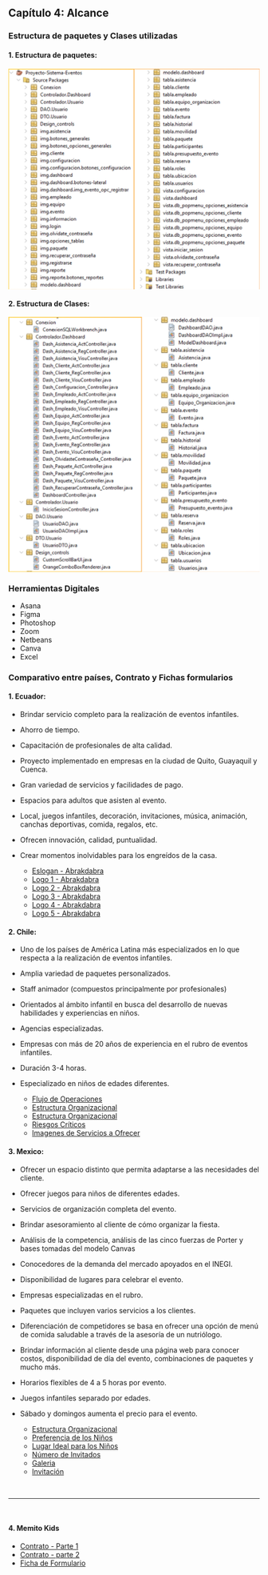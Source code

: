 ## Capítulo 4: Alcance

### Estructura de paquetes y Clases utilizadas

#### 1. Estructura de paquetes:
<img align="center" src="/img_tablacontenido/estructuradepaquetes/img_paquetesusados.jpg" alt="PaquetesUsados"/>

#### 2. Estructura de Clases:
<img align="center" src="/img_tablacontenido/clasesutilizadas/clases_utilizadas.jpg" alt="ClasesUsadas">

### Herramientas Digitales

- Asana
- Figma
- Photoshop
- Zoom
- Netbeans
- Canva
- Excel

### Comparativo entre países, Contrato y Fichas formularios

#### 1. Ecuador:
- Brindar servicio completo para la realización de eventos infantiles.
- Ahorro de tiempo.
- Capacitación de profesionales de alta calidad.
- Proyecto implementado en empresas en la ciudad de Quito, Guayaquil y Cuenca.
- Gran variedad de servicios y facilidades de pago.
- Espacios para adultos que asisten al evento.
- Local, juegos infantiles, decoración, invitaciones, música, animación, canchas deportivas, comida, regalos, etc.
- Ofrecen innovación, calidad, puntualidad.
- Crear momentos inolvidables para los engreídos de la casa.

    - [Eslogan - Abrakdabra](/img_tablacontenido/Comparativo/Eslogan-Ecuador.jpg)
    - [Logo 1 - Abrakdabra](/img_tablacontenido/Comparativo/Logo1-Ecuador.jpg)
    - [Logo 2 - Abrakdabra](/img_tablacontenido/Comparativo/Logo2-Ecuador.jpg)
    - [Logo 3 - Abrakdabra](/img_tablacontenido/Comparativo/Logo3-Ecuador.jpg)
    - [Logo 4 - Abrakdabra](/img_tablacontenido/Comparativo/Logo4-Ecuador.jpg)
    - [Logo 5 - Abrakdabra](/img_tablacontenido/Comparativo/Logo5-Ecuador.jpg)

#### 2. Chile:
- Uno de los países de América Latina más especializados en lo que respecta a la realización de eventos infantiles.
- Amplia variedad de paquetes personalizados.
- Staff animador (compuestos principalmente por profesionales)
- Orientados al ámbito infantil en busca del desarrollo de nuevas habilidades y experiencias en niños.
- Agencias especializadas.
- Empresas con más de 20 años de experiencia en el rubro de eventos infantiles.
- Duración 3-4 horas.
- Especializado en niños de edades diferentes.

    - [Flujo de Operaciones](/img_tablacontenido/Comparativo/Flujo-operacion-Chile.jpg)
    - [Estructura Organizacional](/img_tablacontenido/Comparativo/EstructuraO-Chile.jpg)
    - [Estructura Organizacional](/img_tablacontenido/Comparativo/EstructuraO2-Chile.jpg)
    - [Riesgos Críticos](/img_tablacontenido/Comparativo/Riesgos-Chile.jpg)
    - [Imagenes de Servicios a Ofrecer](/img_tablacontenido/Comparativo/img-servicios-Chile.png)

#### 3. Mexico:
- Ofrecer un espacio distinto que permita adaptarse a las necesidades del cliente.
- Ofrecer juegos para niños de diferentes edades.
- Servicios de organización completa del evento.
- Brindar asesoramiento al cliente de cómo organizar la fiesta.
- Análisis de la competencia, análisis de las cinco fuerzas de Porter y bases tomadas del modelo Canvas
- Conocedores de la demanda del mercado apoyados en el INEGI.
- Disponibilidad de lugares para celebrar el evento.
- Empresas especializadas en el rubro.
- Paquetes que incluyen varios servicios a los clientes.
- Diferenciación de competidores se basa en ofrecer una opción de menú de comida saludable a través de la asesoría de un nutriólogo.
- Brindar información al cliente desde una página web para conocer costos, disponibilidad de día del evento, combinaciones de paquetes y mucho más.
- Horarios flexibles de 4 a 5 horas por evento.
- Juegos infantiles separado por edades.
- Sábado y domingos aumenta el precio para el evento.

    - [Estructura Organizacional](/img_tablacontenido/Comparativo/EstructuraO-Mexico.jpg)
    - [Preferencia de los Niños](/img_tablacontenido/Comparativo/Preferencia-Mexico.jpg)
    - [Lugar Ideal para los Niños](/img_tablacontenido/Comparativo/LugarIdeal-Mexico.jpg)
    - [Número de Invitados](/img_tablacontenido/Comparativo/Invitacion-Mexico.jpg)
    - [Galeria](/img_tablacontenido/Comparativo/Galeria-Mexico.jpg)
    - [Invitación](/img_tablacontenido/Comparativo/Invitacion-Mexico.jpg)

<br>

---

<br>

#### 4. Memito Kids

- [Contrato - Parte 1](/img_tablacontenido/Comparativo/Contrato-Memito.jpg)
- [Contrato - parte 2](/img_tablacontenido/Comparativo/Contrato2-Memito.jpg)
- [Ficha de Formulario](/img_tablacontenido/Comparativo/Ficha-Memito.jpg)

